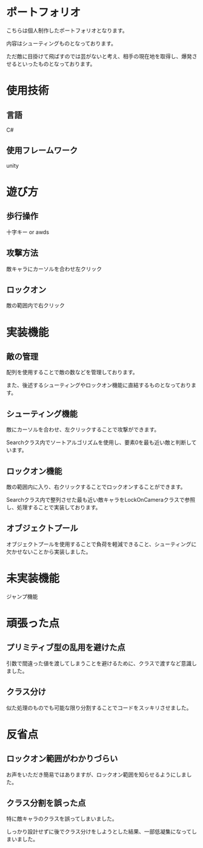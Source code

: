# ポートフォリオ
こちらは個人制作したポートフォリオとなります。

内容はシューティングものとなっております。

ただ敵に目掛けて飛ばすのでは芸がないと考え、相手の現在地を取得し、爆発させるといったものとなっております。

# 使用技術
## 言語
C#

## 使用フレームワーク
unity

# 遊び方
## 歩行操作
十字キー or awds

## 攻撃方法
敵キャラにカーソルを合わせ左クリック

## ロックオン
敵の範囲内で右クリック

# 実装機能
## 敵の管理
配列を使用することで敵の数などを管理しております。

また、後述するシューティングやロックオン機能に直結するものとなっております。

## シューティング機能
敵にカーソルを合わせ、左クリックすることで攻撃ができます。

Searchクラス内でソートアルゴリズムを使用し、要素0を最も近い敵と判断しています。

## ロックオン機能
敵の範囲内に入り、右クリックすることでロックオンすることができます。

Searchクラス内で整列させた最も近い敵キャラをLockOnCameraクラスで参照し、処理することで実装しております。

## オブジェクトプール
オブジェクトプールを使用することで負荷を軽減できること、シューティングに欠かせないことから実装しました。

# 未実装機能
ジャンプ機能

# 頑張った点
## プリミティブ型の乱用を避けた点
引数で間違った値を渡してしまうことを避けるために、クラスで渡すなど意識しました。

## クラス分け
似た処理のものでも可能な限り分割することでコードをスッキリさせました。

# 反省点
## ロックオン範囲がわかりづらい
お声をいただき簡易ではありますが、ロックオン範囲を知らせるようにしました。

## クラス分割を誤った点
特に敵キャラのクラスを誤ってしまいました。

しっかり設計せずに後でクラス分けをしようとした結果、一部低凝集になってしまいました。



